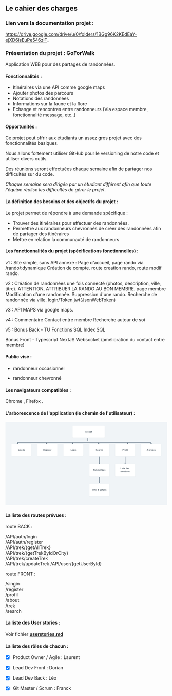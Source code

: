 ## Le cahier des charges

### Lien vers la documentation projet :
https://drive.google.com/drive/u/0/folders/1BGg96K2KEdEaY-ejXD6isEuPe546zlF_

### Présentation du projet : GoForWalk

Application WEB pour des partages de randonnées.

#### Fonctionnalités  :
 - Itinéraires via une API comme google maps
 - Ajouter photos des parcours
 - Notations des randonnées
 - Informations sur la faune et la flore
 - Echange et rencontres entre randonneurs (Via espace membre, fonctionnalité message, etc..)

#### Opportunités :

Ce projet peut offrir aux étudiants un assez gros projet avec des fonctionnalités basiques.

Nous allons fortement utiliser GitHub pour le versioning de notre code et utiliser divers outils.

Des réunions seront effectuées chaque semaine afin de partager nos difficultés sur du code.

*Chaque semaine sera dirigée par un étudiant différent afin que toute l'équipe réalise les difficultés de gérer le projet.*



####  La définition des besoins et des objectifs du projet :

Le projet permet de répondre à une demande spécifique : 
- Trouver des itinéraires pour effectuer des randonnées.
- Permettre aux randonneurs chevronnés de créer des randonnées afin de partager des itinéraires
- Mettre en relation la communauté de randonneurs

#### Les fonctionnalités du projet (spécifications fonctionnelles) :


v1 : 
Site simple, sans API annexe :
Page d'accueil, page rando via /rando/:dynamique
Création de compte.
route creation rando, route modif rando.

v2 :
Création de randonnées une fois connecté (photos, description, ville, titre). ATTENTION, ATTRIBUER LA RANDO AU BON MEMBRE.
page membre
Modification d'une randonnée. 
Suppression d'une rando.
Recherche de randonnée via ville.
login/Token jwt(JsonWebToken)

v3 :
API MAPS via google maps.

v4 :
Commentaire
Contact entre membre
Recherche autour de soi

v5 : 
Bonus Back - 
TU 
Fonctions SQL
Index SQL

Bonus Front -
Typescript
NextJS
Websocket (amélioration du contact entre membre)


  
  
 

#### Public visé : 
- randonneur occasionnel
       
- randonneur chevronné 
        
  
  



#### Les navigateurs compatibles :

  Chrome , Firefox .



####  L'arborescence de l'application (le chemin de l'utilisateur) :

![alt text](./conception/Orga.png)

#### La liste des routes prévues :

route BACK :  
  
/API/auth/login  
/API/auth/register  
/API/trek/{getAllTrek}  
/API/trek/{getTrekByIdOrCity}  
/API/trek/createTrek  
/API/trek/updateTrek 
/API/user/{getUserById}  


route FRONT :  

/singin  
/register  
/profil  
/about  
/trek  
/search  
 
####  La liste des User stories : 

Voir fichier **[userstories.md](./conception/userstories.md)**


#### La liste des rôles de chacun :

 - [x] Product Owner / Agile : Laurent
 - [x] Lead Dev Front : Dorian
 - [x] Lead Dev Back : Léo
 - [x] Git Master / Scrum : Franck
    

